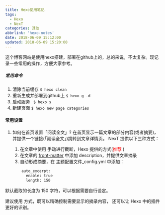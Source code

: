 ```yaml
---
title: Hexo使用笔记
tags:
  - Hexo
  - NexT
categories: 其他
abbrlink: 'hexo-notes'
date: 2018-06-09 15:12:00
updated: 2018-06-09 15:20:00
---
```

这个博客网站是使用hexo搭建，部署在github上的，总的来说，不太复杂。现记录一些常用的操作，方便大家参考。

##### 常用命令
1. 清除当前缓存		` $ hexo clean `
2. 重新生成并部署到github上		` $ hexo g -d `
3. 启动服务		` $ hexo s`
4. 新建页面		` $ hexo new page categories `

#### 常用设置
1. 如何在首页设置「阅读全文」? 
    在首页显示一篇文章的部分内容(或者摘要)，并提供一个链接(「阅读全文」)跳转到文章详情页。 NexT 提供以下三种方式：

    1. 在文章中使用 <!-- more --> 手动进行截断，Hexo 提供的方式(<font color="#FF0000">推荐</font> )
    2. 在文章的 [front-matter](https://hexo.io/docs/front-matter.html) 中添加 description，并提供文章摘录
    3. 自动形成摘要，在 主题配置文件_config.yml 中添加：
    ``` bash
        auto_excerpt:
          enable: true
          length: 150
    ```
默认截取的长度为 150 字符，可以根据需要自行设定。
		
建议使用 <!-- more -->方式，既可以精确控制需要显示的摘录内容， 还可以让 Hexo 中的插件更好的识别。	